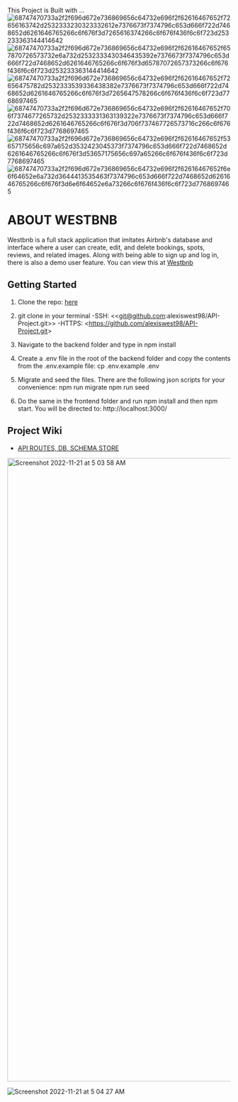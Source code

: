 This Project is Built with ...    
![68747470733a2f2f696d672e736869656c64732e696f2f62616467652f72656163742d2532333230323332612e7376673f7374796c653d666f722d7468652d6261646765266c6f676f3d7265616374266c6f676f436f6c6f723d253233363144414642](https://user-images.githubusercontent.com/96459347/201442726-c51ad083-05db-495e-8e90-4d1b19ed6140.svg)
![68747470733a2f2f696d672e736869656c64732e696f2f62616467652f657870726573732e6a732d2532333430346435392e7376673f7374796c653d666f722d7468652d6261646765266c6f676f3d65787072657373266c6f676f436f6c6f723d253233363144414642](https://user-images.githubusercontent.com/96459347/201442771-e152691e-ff4d-4d4a-b2c2-0a5ef49e1f81.svg)
![68747470733a2f2f696d672e736869656c64732e696f2f62616467652f72656475782d2532333539336438382e7376673f7374796c653d666f722d7468652d6261646765266c6f676f3d7265647578266c6f676f436f6c6f723d7768697465](https://user-images.githubusercontent.com/96459347/201442786-ac7b5063-0250-4ab1-bbfa-37297ae53ec0.svg)
![68747470733a2f2f696d672e736869656c64732e696f2f62616467652f706f7374677265732d2532333331363139322e7376673f7374796c653d666f722d7468652d6261646765266c6f676f3d706f737467726573716c266c6f676f436f6c6f723d7768697465](https://user-images.githubusercontent.com/96459347/201442776-7bcf656d-b7dc-4d78-b600-6beb8b24a8cc.svg)
![68747470733a2f2f696d672e736869656c64732e696f2f62616467652f53657175656c697a652d3532423045373f7374796c653d666f722d7468652d6261646765266c6f676f3d53657175656c697a65266c6f676f436f6c6f723d7768697465](https://user-images.githubusercontent.com/96459347/201442780-5a97bb2d-b933-40bf-b468-23cf56bfd35a.svg)
![68747470733a2f2f696d672e736869656c64732e696f2f62616467652f6e6f64652e6a732d3644413535463f7374796c653d666f722d7468652d6261646765266c6f676f3d6e6f64652e6a73266c6f676f436f6c6f723d7768697465](https://user-images.githubusercontent.com/96459347/201442793-c187dcd2-f691-4447-8f0c-275e4c4b9dd9.svg)

# **ABOUT WESTBNB**

Westbnb is a full stack application that imitates Airbnb's database and interface where a user can create, edit, and delete bookings, spots, reviews, and related images. Along with being able to sign up and log in, there is also a demo user feature. You can view this at [Westbnb]


## Getting Started
1. Clone the repo: [here]

2. git clone in your terminal
  -SSH: <<git@github.com:alexiswest98/API-Project.git>>
  -HTTPS: <<https://github.com/alexiswest98/API-Project.git>>

3. Navigate to the backend folder and type in npm install 

4. Create a .env file in the root of the backend folder and copy the contents from the .env.example file: cp .env.example .env

5. Migrate and seed the files. There are the following json scripts for your convenience: npm run migrate npm run seed

6. Do the same in the frontend folder and run npm install and then npm start. You will be directed to: http://localhost:3000/ 

## Project Wiki
- [API ROUTES, DB, SCHEMA STORE]

<img width="1404" alt="Screenshot 2022-11-21 at 5 03 58 AM" src="https://user-images.githubusercontent.com/96459347/203062368-3497c800-0a64-4ce6-9595-952f4c184b28.png">

![Screenshot 2022-11-21 at 5 04 27 AM](https://user-images.githubusercontent.com/96459347/203062324-0b789fbe-2ba0-49b6-934f-13f0e7955b78.png)

<!-- resources links -->
[Westbnb]: https://alexis-west-airbnb.herokuapp.com/
[here]: https://github.com/alexiswest98/API-Project
[API ROUTES, DB, SCHEMA STORE]: https://github.com/alexiswest98/API-Project/wiki
